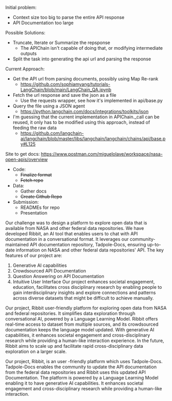 
Initial problem: 
 - Context size too big to parse the entire API response
 - API Documentation too large

Possible Solutions:
 - Truncate, Iterate or Summarize the repsponse
  	- The APIChain isn't capable of doing that, or modifying intermediate outputs
 - Split the task into generating the api url and parsing the response

Current Approach: 
 - Get the API url from parsing documents, possibly using Map Re-rank
   - https://github.com/sophiamyang/tutorials-LangChain/blob/main/LangChain_QA.ipynb
 - Fetch the url response and save the json as a file
   - Use the requests wrapper, see how it's implemented in api/base.py
 - Query the file using a JSON agent
   - https://python.langchain.com/docs/integrations/toolkits/json
 - I'm guessing that the current implementation in APIChain._call can be reused, it only has to be modified using this approach, instead of feeding the raw data
   - https://github.com/langchain-ai/langchain/blob/master/libs/langchain/langchain/chains/api/base.py#L125

Site to get docs: https://www.postman.com/miguelolave/workspace/nasa-open-apis/overview

- Code:
	- ~~Finalize format~~
  - ~~Fetch repo~~
- Data:
  - Gather docs
  - ~~Create Github Repo~~
- Submission:
  - READMEs for repo
  - Presentation

 Our challenge was to design a platform to explore open data that is available from NASA and other federal data repositories. We have developed Ribbit, an AI tool that enables users to chat with API documentation in a conversational format. It leverages our community-maintained API documentation repository, Tadpole-Docs, ensuring up-to-date information on NASA and other federal data repositories' API. The key features of our project are: 
 1) Generative AI capabilities
 2) Crowdsourced API Documentation 
 3) Question Answering on API Documentation
 4) Intuitive User Interface 
Our project enhances societal engagement, education, facilitates cross disciplinary research by enabling people to gain interdisciplinary insights and explore connections and patterns across diverse datasets that might be difficult to achieve manually.

Our project, Ribbit user-friendly platform for exploring open data from NASA and federal repositories. It simplifies data exploration through conversational AI, powered by a Language Learning Model. Ribbit offers real-time access to dataset from  multiple sources, and its crowdsourced documentation keeps the language model updated. With generative AI capabilities, it enhances societal engagement and cross-disciplinary research while providing a human-like interaction experience. In the future, Ribbit aims to scale up and facilitate rapid cross-disciplinary data exploration on a larger scale.

Our project, Ribbit, is an user -friendly platform which uses Tadpole-Docs. Tadpole-Docs enables the community to update the API documentation from the federal data repositories and Ribbit uses this updated API Documentation. The platform is powered by a Language Learning Model enabling it to have generative AI capabilities.  It enhances societal engagement and cross-disciplinary research while providing a human-like interaction.